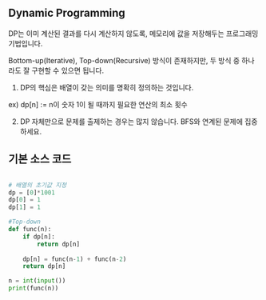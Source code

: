 ##  Dynamic Programming

 DP는 이미 계산된 결과를 다시 계산하지 않도록, 메모리에 값을 저장해두는 프로그래밍 기법입니다.

 Bottom-up(Iterative), Top-down(Recursive) 방식이 존재하지만, 두 방식 중 하나라도 잘 구현할 수 있으면 됩니다.

 1. DP의 핵심은 배열이 갖는 의미를 명확히 정의하는 것입니다.
 
 ex) dp[n] := n이 숫자 1이 될 때까지 필요한 연산의 최소 횟수

 2. DP 자체만으로 문제를 출제하는 경우는 많지 않습니다. BFS와 연계된 문제에 집중하세요.


## 기본 소스 코드

```python

# 배열의 초기값 지정
dp = [0]*1001
dp[0] = 1
dp[1] = 1

#Top-down
def func(n):
    if dp[n]:
        return dp[n]
    
    dp[n] = func(n-1) + func(n-2)
    return dp[n]

n = int(input())
print(func(n))
```
